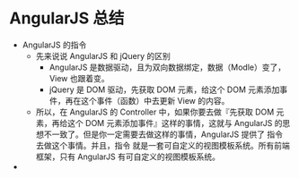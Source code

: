 # AngularJS 总结
- AngularJS 的指令
	- 先来说说 AngularJS 和 jQuery 的区别
		- AngularJS 是数据驱动，且为双向数据绑定，数据（Modle）变了，View 也跟着变。
		- jQuery 是 DOM 驱动，先获取 DOM 元素，给这个 DOM 元素添加事件，再在这个事件（函数）中去更新 View 的内容。
	- 所以，在 AngularJS 的 Controller 中，如果你要去做『先获取 DOM 元素，再给这个 DOM 元素添加事件』这样的事情，这就与 AngularJS 的思想不一致了。但是你一定需要去做这样的事情，AngularJS 提供了 指令 去做这个事情。并且，指令 就是一套可自定义的视图模板系统。所有前端框架，只有 AngularJS 有可自定义的视图模板系统。
- 